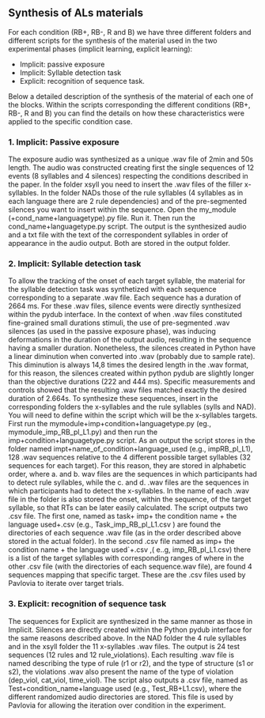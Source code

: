 ## Synthesis of ALs materials

For each condition (RB+, RB-, R and B) we have three different folders and different scripts for the synthesis of the material used in the two experimental phases (implicit learning, explicit learning): 

- Implicit: passive exposure
- Implicit: Syllable detection task 
- Explicit: recognition of sequence task.

Below a detailed description of the synthesis of the material of each one of the blocks. Within the scripts corresponding the different conditions (RB+, RB-, R and B) you can find the details on how these characteristics were applied to the specific condition case.

### 1. Implicit: Passive exposure

The exposure audio was synthesized as a unique .wav file of 2min and 50s length. The audio was constructed creating first the single sequences of 12 events (8 syllables and 4 silences) respecting the conditions described in the paper. In the folder xsyll you need to insert the .wav files of the filler x-syllables. In the folder NADs those of the rule syllables (4 syllables as in each language there are 2 rule dependencies) and of the pre-segmented silences you want to insert within the sequence. Open the my_module (+cond_name+languagetype).py file. Run it. Then run the cond_name+languagetype.py script. The output is the synthesized audio and a txt file with the text of the correspondent syllables in order of appearance in the audio output. Both are stored in the output folder.

### 2. Implicit: Syllable detection task 
To allow the tracking of the onset of each target syllable, the material for the syllable detection task was synthetized with each sequence corresponding to a separate .wav file. Each sequence has a duration of 2664 ms. For these .wav files, silence events were directly synthesized within the pydub interface. In the context of when .wav files constituted fine-grained small durations stimuli, the use of pre-segmented .wav silences (as used in the passive exposure phase), was inducing deformations in the duration of the output audio, resulting in the sequence having a smaller duration. Nonetheless, the silences created in Python have a linear diminution when converted into .wav (probably due to sample rate). This diminution is always 14,8 times the desired length in the .wav format, for this reason, the silences created within python pydub are slightly longer than the objective durations (222 and 444 ms). Specific measurements and controls showed that the resulting .wav files matched exactly the desired duration of 2.664s.
To synthesize these sequences, insert in the corresponding folders the x-syllables and the rule syllables (sylls and NAD). You will need to define within the script which will be the  x-syllables targets. First run the mymodule+imp+condition+languagetype.py (eg., mymodule_imp_RB_pl_L1.py) and then run the imp+condition+languagetype.py script. As an output the script stores in the folder named impt+name_of_condition+language_used (e.g., impRB_pl_L1),  128 .wav sequences relative to the 4 different possible target syllables (32 sequences for each target). For this reason, they are stored in alphabetic order, where a. and b. wav files are the sequences in which participants had to detect rule syllables, while the c. and d.  .wav files are the sequences in which participants had to detect the x-syllables. In the name of each .wav file in the folder is also stored the onset, within the sequence, of the target syllable, so that RTs can be later easily calculated.
The script outputs two .csv file. The first one, named as task+ imp+ the condition name + the language used+.csv (e.g., Task_imp_RB_pl_L1.csv ) are found the directories of each sequence .wav file (as in the order described above stored in the actual folder). In the second .csv file named as imp+ the condition name + the language used`+.csv ,( e..g, imp_RB_pl_L1.csv) there is a list of the target syllables with corresponding ranges of where in the other .csv file (with the directories of each sequence.wav file), are found 4 sequences mapping that specific target. These are the .csv files used by Pavlovia to iterate over target trials.

### 3. Explicit: recognition of sequence task
The sequences for Explicit are synthesized in the same manner as those in Implicit. Silences are directly created within the Python pydub interface for the same reasons described above. In the NAD folder the 4 rule syllables and in the xsyll folder the 11 x-syllables .wav files. The output is 24 test sequences (12 rules and 12 rule_violations). Each resulting .wav file is named describing the type of rule (r1 or r2), and the type of structure (s1 or s2), the violations .wav also present the name of the type of violation (dep_viol, cat_viol, time_viol). The script also outputs a .csv file, named as Test+condition_name+language used (e.g., Test_RB+L1.csv), where the different randomized audio directories are stored. This file is used by Pavlovia for allowing the iteration over condition in the experiment.

